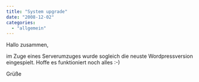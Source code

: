```yaml
---
title: "System upgrade"
date: "2008-12-02"
categories: 
  - "allgemein"
---
```


Hallo zusammen,

im Zuge eines Serverumzuges wurde sogleich die neuste Wordpressversion eingespielt. Hoffe es funktioniert noch alles :-)

Grüße
